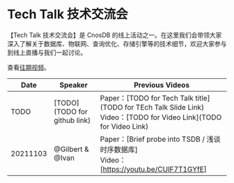 # Tech Talk 技术交流会 

【Tech Talk 技术交流会】是 CnosDB 的线上活动之一。在这里我们会带领大家深入了解关于数据库、物联网、查询优化、存储引擎等的技术细节，欢迎大家参与到线上直播与我们一起讨论。


查看[往期视频](TODO)。 

| **Date**     | **Speaker**                                                                                    | **Previous Videos**|
| ---------- | ------------------------------------------------------------------------------------------ | ------------------------------------------------------------------------------------------------------------------------------------------------------------------------------------------------------------------------------------------------------------------------------ |
| TODO | [TODO](TODO for github link)       | Paper：[TODO for Tech Talk title](TODO for TEch Talk Slide Link)<br>Video：[TODO for Video Link](TODO for Video Link)   
| 20211103 | @Gilbert & @Ivan | Paper：[Brief probe into TSDB / 浅谈时序数据库]<br>Video：[https://youtu.be/CUIF7T1GYfE]
